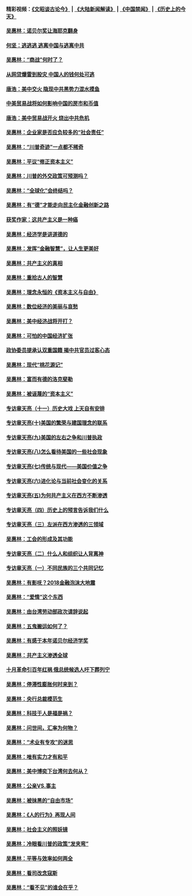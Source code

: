 #### 精彩视频：[《文昭谈古论今》](https://github.com/gfw-breaker/wenzhao/blob/master/README.md?t=12120631) | [《大陆新闻解读》](https://github.com/gfw-breaker/ntdtv-comedy/blob/master/README.md?t=12120631) | [《中国禁闻》](https://github.com/gfw-breaker/ntdtv-news/blob/master/README.md?t=12120631) | [《历史上的今天》](https://github.com/gfw-breaker/today-in-history/blob/master/README.md?t=12120631) 

#### [吴惠林：诺贝尔奖让海耶克翻身](../pages/nsc423/n10890049.md?t=12120631) 

#### [何坚：逃逃逃 逃离中国与逃离中共](../pages/nsc423/n10592891.md?t=12120631) 

#### [吴惠林：“商战”何时了？](../pages/nsc423/n10573558.md?t=12120631) 

#### [从网贷爆雷到股灾 中国人的钱何处可逃](../pages/nsc423/n10572800.md?t=12120631) 

#### [唐浩：美中交火 隐现中共黑势力混水摸鱼](../pages/nsc423/n10544040.md?t=12120631) 

#### [中美贸易战将如何影响中国的房市和币值](../pages/nsc423/n10543697.md?t=12120631) 

#### [唐浩：美中贸易战开火 烧出中共危机](../pages/nsc423/n10540126.md?t=12120631) 

#### [吴惠林：企业家是否应负较多的“社会责任”](../pages/nsc423/n10535022.md?t=12120631) 

#### [吴惠林：“川普奇迹”一点都不稀奇](../pages/nsc423/n10512808.md?t=12120631) 

#### [吴惠林：平议“修正资本主义”](../pages/nsc423/n10495724.md?t=12120631) 

#### [吴惠林：川普的外交政策可预测吗？](../pages/nsc423/n10462387.md?t=12120631) 

#### [吴惠林：“全球化”会终结吗？](../pages/nsc423/n10452838.md?t=12120631) 

#### [吴惠林：有“德”才能走向民主化金融创新之路](../pages/nsc423/n10432292.md?t=12120631) 

#### [获奖作家：这共产主义是一种癌](../pages/nsc423/n10431541.md?t=12120631) 

#### [吴惠林：经济学是讲道德的](../pages/nsc423/n10398014.md?t=12120631) 

#### [吴惠林：发挥“金融智慧”，让人生更美好](../pages/nsc423/n10375019.md?t=12120631) 

#### [吴惠林：共产主义的真相](../pages/nsc423/n10351394.md?t=12120631) 

#### [吴惠林：重拾古人的智慧](../pages/nsc423/n10337691.md?t=12120631) 

#### [吴惠林：理念永恒的《资本主义与自由》](../pages/nsc423/n10316274.md?t=12120631) 

#### [吴惠林：数位经济的美丽与哀愁](../pages/nsc423/n10292946.md?t=12120631) 

#### [吴惠林：美中经济战将开打？](../pages/nsc423/n10258825.md?t=12120631) 

#### [吴惠林：可怕的中国经济扩张](../pages/nsc423/n10219147.md?t=12120631) 

#### [政协委员提承认双重国籍 揭中共官员过客心态](../pages/nsc423/n10208809.md?t=12120631) 

#### [吴惠林：现代“桃花源记”](../pages/nsc423/n10185234.md?t=12120631) 

#### [吴惠林：富而有德的洛克斐勒](../pages/nsc423/n10142264.md?t=12120631) 

#### [吴惠林：被诬蔑的“资本主义”](../pages/nsc423/n10124816.md?t=12120631) 

#### [专访章天亮（十一）历史大戏 上天自有安排](../pages/nsc423/n10094905.md?t=12120631) 

#### [专访章天亮(十)美国的繁荣与建国理念的联系](../pages/nsc423/n10094899.md?t=12120631) 

#### [专访章天亮(九)美国的左右之争和川普执政](../pages/nsc423/n10094889.md?t=12120631) 

#### [专访章天亮(八)怎么看待美国的一些社会现象](../pages/nsc423/n10094857.md?t=12120631) 

#### [专访章天亮(七)传统与现代——美国价值之争](../pages/nsc423/n10093140.md?t=12120631) 

#### [专访章天亮(六)进化论与当前社会变化的关系](../pages/nsc423/n10092036.md?t=12120631) 

#### [专访章天亮(五)为何共产主义在西方不断渗透](../pages/nsc423/n10083620.md?t=12120631) 

#### [专访章天亮（四）历史上的预言告诉我们什么](../pages/nsc423/n10083606.md?t=12120631) 

#### [专访章天亮（三）左派在西方渗透的三领域](../pages/nsc423/n10081115.md?t=12120631) 

#### [吴惠林：工会的形成及其功能](../pages/nsc423/n10080633.md?t=12120631) 

#### [专访章天亮（二）什么人和组织让人背离神](../pages/nsc423/n10076637.md?t=12120631) 

#### [专访章天亮（一）不同民族的三个共同记忆](../pages/nsc423/n10074188.md?t=12120631) 

#### [吴惠林：有影呒？2018金融泡沫大地震](../pages/nsc423/n10040534.md?t=12120631) 

#### [吴惠林：“爱情”这个东西](../pages/nsc423/n10019423.md?t=12120631) 

#### [吴惠林：由台湾劳动部政次请辞说起](../pages/nsc423/n9979679.md?t=12120631) 

#### [吴惠林：五鬼搬运如何了？](../pages/nsc423/n9925338.md?t=12120631) 

#### [吴惠林：有感于本年诺贝尔经济学奖](../pages/nsc423/n9871883.md?t=12120631) 

#### [吴惠林：共产主义渗透全球](../pages/nsc423/n9812748.md?t=12120631) 

#### [十月革命引百年红祸 俄总统候选人吁下葬列宁](../pages/nsc423/n9810182.md?t=12120631) 

#### [吴惠林：停滞性膨胀何时来到？](../pages/nsc423/n9764136.md?t=12120631) 

#### [吴惠林：央行总裁模范生](../pages/nsc423/n9728134.md?t=12120631) 

#### [吴惠林：科技于人是福是祸？](../pages/nsc423/n9672982.md?t=12120631) 

#### [吴惠林：问世间，汇率为何物？](../pages/nsc423/n9621788.md?t=12120631) 

#### [吴惠林：“术业有专攻”的迷思](../pages/nsc423/n9580363.md?t=12120631) 

#### [吴惠林：唯有实力才有和平](../pages/nsc423/n9529599.md?t=12120631) 

#### [吴惠林：美中博奕下台湾何去何从？](../pages/nsc423/n9483598.md?t=12120631) 

#### [吴惠林：公亲VS.事主](../pages/nsc423/n9425637.md?t=12120631) 

#### [吴惠林：被抹黑的“自由市场”](../pages/nsc423/n9351545.md?t=12120631) 

#### [吴惠林：《人的行为》再现人间](../pages/nsc423/n9296339.md?t=12120631) 

#### [吴惠林：社会主义的照妖镜](../pages/nsc423/n9243460.md?t=12120631) 

#### [吴惠林：冷眼看川普的政策“发夹弯”](../pages/nsc423/n9120684.md?t=12120631) 

#### [吴惠林：平等与效率如何两全](../pages/nsc423/n9075430.md?t=12120631) 

#### [吴惠林：看司改念寇斯](../pages/nsc423/n9024915.md?t=12120631) 

#### [吴惠林：“看不见”的谁会在乎？](../pages/nsc423/n8977488.md?t=12120631) 

